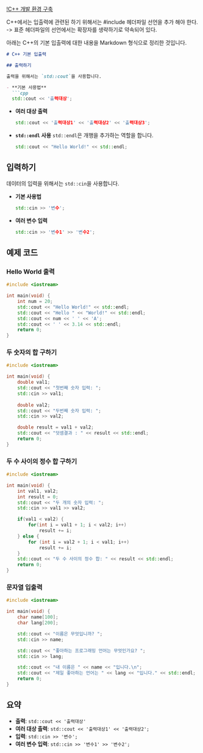 [!C++ 개발 환경 구축](https://blog.amylo.diskstation.me/algorithm/Starting_Algorithm_with_VSCode_C++/)

C++에서는 입출력에 관련된 하기 위해서는
#include <iostream> 헤더파일 선언을 추가 해야 한다. -> 표준 헤더파일의 선언에서는 확장자를 생략하기로 약속되어 있다.

아래는 C++의 기본 입출력에 대한 내용을 Markdown 형식으로 정리한 것입니다.

```markdown
# C++ 기본 입출력

## 출력하기

출력을 위해서는 `std::cout`을 사용합니다.

- **기본 사용법**
  ```cpp
  std::cout << '출력대상';
  ```

- **여러 대상 출력**
  ```cpp
  std::cout << '출력대상1' << '출력대상2' << '출력대상3';
  ```

- **`std::endl` 사용**
  `std::endl`은 개행을 추가하는 역할을 합니다.
  ```cpp
  std::cout << "Hello World!" << std::endl;
  ```

## 입력하기

데이터의 입력을 위해서는 `std::cin`을 사용합니다.

- **기본 사용법**
  ```cpp
  std::cin >> '변수';
  ```

- **여러 변수 입력**
  ```cpp
  std::cin >> '변수1' >> '변수2';
  ```

## 예제 코드

### Hello World 출력

```cpp
#include <iostream>

int main(void) {
    int num = 20;
    std::cout << "Hello World!" << std::endl;
    std::cout << "Hello " << "World!" << std::endl;
    std::cout << num << ' ' << 'A';
    std::cout << ' ' << 3.14 << std::endl;
    return 0;
}
```

### 두 숫자의 합 구하기

```cpp
#include <iostream>

int main(void) {
    double val1;
    std::cout << "첫번째 숫자 입력: ";
    std::cin >> val1;
    
    double val2;
    std::cout << "두번째 숫자 입력: ";
    std::cin >> val2;

    double result = val1 + val2;
    std::cout << "덧셈결과 : " << result << std::endl;
    return 0;
}
```

### 두 수 사이의 정수 합 구하기

```cpp
#include <iostream>

int main(void) {
    int val1, val2;
    int result = 0;
    std::cout << "두 개의 숫자 입력: ";
    std::cin >> val1 >> val2;

    if(val1 < val2) {
        for(int i = val1 + 1; i < val2; i++)
            result += i;
    } else {
        for (int i = val2 + 1; i < val1; i++)
            result += i;
    }
    std::cout << "두 수 사이의 정수 합: " << result << std::endl;
    return 0;
}
```

### 문자열 입출력

```cpp
#include <iostream>

int main(void) {
    char name[100];
    char lang[200];

    std::cout << "이름은 무엇입니까? ";
    std::cin >> name;

    std::cout << "좋아하는 프로그래밍 언어는 무엇인가요? ";
    std::cin >> lang;

    std::cout << "내 이름은 " << name << "입니다.\n";
    std::cout << "제일 좋아하는 언어는 " << lang << "입니다." << std::endl;
    return 0;
}
```

## 요약

- **출력**: `std::cout << '출력대상'`
- **여러 대상 출력**: `std::cout << '출력대상1' << '출력대상2';`
- **입력**: `std::cin >> '변수';`
- **여러 변수 입력**: `std::cin >> '변수1' >> '변수2';`
```

